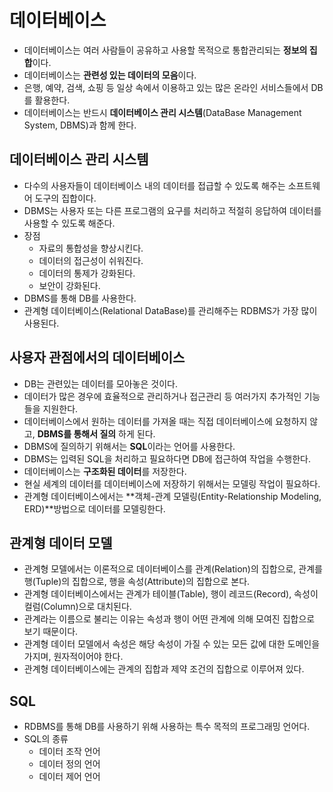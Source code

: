 # 데이터베이스
- 데이터베이스는 여러 사람들이 공유하고 사용할 목적으로 통합관리되는 **정보의 집합**이다.
- 데이터베이스는 **관련성 있는 데이터의 모음**이다.
- 은행, 예약, 검색, 쇼핑 등 일상 속에서 이용하고 있는 많은 온라인 서비스들에서 DB를 활용한다.
- 데이터베이스는 반드시 **데이터베이스 관리 시스템**(DataBase Management System, DBMS)과 함께 한다.

## 데이터베이스 관리 시스템
- 다수의 사용자들이 데이터베이스 내의 데이터를 접급할 수 있도록 해주는 소프트웨어 도구의 집합이다.
- DBMS는 사용자 또는 다른 프로그램의 요구를 처리하고 적절히 응답하여 데이터를 사용할 수 있도록 해준다.
- 장점
  + 자료의 통합성을 향상시킨다.
  + 데이터의 접근성이 쉬워진다.
  + 데이터의 통제가 강화된다.
  + 보안이 강화된다.
- DBMS를 통해 DB를 사용한다.
- 관계형 데이터베이스(Relational DataBase)를 관리해주는 RDBMS가 가장 많이 사용된다.

## 사용자 관점에서의 데이터베이스
- DB는 관련있는 데이터를 모아놓은 것이다.
- 데이터가 많은 경우에 효율적으로 관리하거나 접근관리 등 여러가지 추가적인 기능들을 지원한다.
- 데이터베이스에서 원하는 데이터를 가져올 때는 직접 데이터베이스에 요청하지 않고, **DBMS를 통해서 질의** 하게 된다.
- DBMS에 질의하기 위해서는 **SQL**이라는 언어를 사용한다.
- DBMS는 입력된 SQL을 처리하고 필요하다면 DB에 접근하여 작업을 수행한다.
- 데이터베이스는 **구조화된 데이터**를 저장한다.
- 현실 세계의 데이터를 데이터베이스에 저장하기 위해서는 모델링 작업이 필요하다.
- 관계형 데이터베이스에서는 **객체-관계 모델링(Entity-Relationship Modeling, ERD)**방법으로 데이터를 모델링한다.

## 관계형 데이터 모델
- 관계형 모델에서는 이론적으로 데이터베이스를 관계(Relation)의 집합으로, 관계를 행(Tuple)의 집합으로, 행을 속성(Attribute)의 집합으로 본다.
- 관계형 데이터베이스에서는 관계가 테이블(Table), 행이 레코드(Record), 속성이 컬럼(Column)으로 대치된다.
- 관계라는 이름으로 불리는 이유는 속성과 행이 어떤 관계에 의해 모여진 집합으로 보기 때문이다.
- 관계형 데이터 모델에서 속성은 해당 속성이 가질 수 있는 모든 값에 대한 도메인을 가지며, 원자적이어야 한다.
- 관계형 데이터베이스에는 관계의 집합과 제약 조건의 집합으로 이루어져 있다.

## SQL
- RDBMS를 통해 DB를 사용하기 위해 사용하는 특수 목적의 프로그래밍 언어다.
- SQL의 종류
  + 데이터 조작 언어
  + 데이터 정의 언어
  + 데이터 제어 언어
